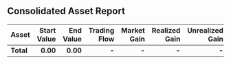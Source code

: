 

## Consolidated Asset Report

| Asset | Start Value | End Value | Trading Flow | Market Gain | Realized Gain | Unrealized Gain | Dividends | TWR |
|:---|---:|---:|---:|---:|---:|---:|---:|---:|
| **Total** | **0.00** | **0.00** | **-** | **-** | **-** | **-** | **-** | **+25.00%** |